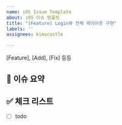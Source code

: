 ```yaml
---
name: iOS Issue Template
about: iOS 이슈 템플릿
title: "[Feature] Login뷰 전체 레이아웃 구현"
labels: ''
assignees: kimscastle

---
```


[Feature], [Add], [Fix] 등등

## 🍎 이슈 요약


## ✅ 체크 리스트

- [ ] todo
